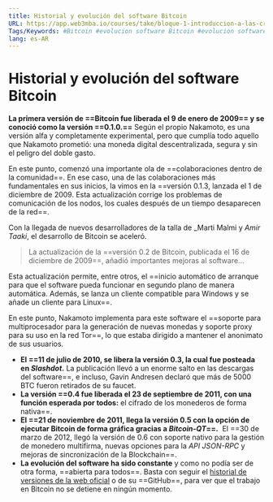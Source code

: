 ```yaml
---
title: Historial y evolución del software Bitcoin
URL: https://app.web3mba.io/courses/take/bloque-1-introduccion-a-las-criptomonedas/texts/35449465-u1-2-8-historial-y-evolucion-del-software-bitcoin
Tags/Keywords: #Bitcoin #evolucion software Bitcoin #evolucion software
lang: es-AR
---
```

# Historial y evolución del software Bitcoin
**La primera versión de ==Bitcoin fue liberada el 9 de enero de 2009== y se conoció como la versión ==0.1.0.==**
Según el propio Nakamoto, es una versión alfa y completamente experimental, pero que cumplía todo aquello que Nakamoto prometió: una moneda digital descentralizada, segura y sin el peligro del doble gasto.

En este punto, comenzó una importante ola de ==colaboraciones dentro de la comunidad==. En ese caso, una de las colaboraciones más fundamentales en sus inicios, la vimos en la ==versión 0.1.3, lanzada el 1 de diciembre de 2009. Esta actualización corrige los problemas de comunicación de los nodos, los cuales después de un tiempo desaparecen de la red==.

Con la llegada de nuevos desarrolladores de la talla de _Marti Malmi y _Amir Taaki_, el desarrollo de Bitcoin se aceleró.

> La actualización de la ==versión 0.2 de Bitcoin, publicada el 16 de diciembre de 2009==, añadió importantes mejoras al software…

Esta actualización permite, entre otros, el ==inicio automático de arranque para que el software pueda funcionar en segundo plano de manera automática. Además, se lanza un cliente compatible para Windows y se añade un cliente para Linux==. 

En este punto, Nakamoto implementa para este software el ==soporte para multiprocesador para la generación de nuevas monedas y soporte proxy para su uso en la red Tor==, lo que estaba dirigido a mantener el anonimato de sus usuarios. 

- **El ==11 de julio de 2010, se libera la versión 0.3, la cual fue posteada en _Slashdot_.** La publicación llevó a un enorme salto en las descargas del software==, e incluso, Gavin Andresen declaró que más de 5000 BTC fueron retirados de su faucet.
- **La versión ==0.4 fue liberada el 23 de septiembre de 2011, con una función esperada por todos:** el cifrado de los monederos de forma nativa==.
- **El ==21 de noviembre de 2011, llega la versión 0.5 con la opción de ejecutar Bitcoin de forma gráfica gracias a _Bitcoin-QT_==.**  El ==30 de marzo de 2012, llegó la versión de 0.6 con soporte nativo para la gestión de monedero multifirma, nuevas opciones para la _API JSON-RPC_ y mejoras de sincronización de la Blockchain==.
- **La evolución del software ha sido constante** y como no podía ser de otra forma, ==abierta para todos==. Basta con seguir el [historial de versiones de la web oficial](https://bitcoin.org/en/version-history) o de su ==GitHub==, para ver que el trabajo en Bitcoin no se detiene en ningún momento.